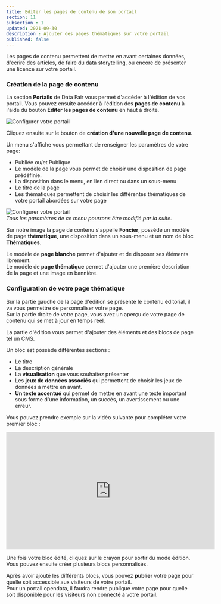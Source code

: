 ```yaml
---
title: Editer les pages de contenu de son portail
section: 11
subsection : 1
updated: 2021-09-30
description : Ajouter des pages thématiques sur votre portail
published: false
---
```


Les pages de contenu permettent de mettre en avant certaines données, d'écrire des articles, de faire du data storytelling, ou encore de présenter une licence sur votre portail.

### Création de la page de contenu

La section **Portails** de Data Fair vous permet d'accéder à l'édition de vos portail. Vous pouvez ensuite accéder à l'édition des **pages de contenu** à l'aide du bouton **Editer les pages de contenu** en haut à droite.

![Configurer votre portail](./images/user-guide/page-contenu-1.jpg)

Cliquez ensuite sur le bouton de **création d'une nouvelle page de contenu**.

Un menu s'affiche vous permettant de renseigner les paramètres de votre page:

* Publiée ou/et Publique
* Le modèle de la page vous permet de choisir une disposition de page prédéfinie.
* La disposition dans le menu, en lien direct ou dans un sous-menu
* Le titre de la page
* Les thématiques permettent de choisir les différentes thématiques de votre portail abordées sur votre page

![Configurer votre portail](./images/user-guide/page-contenu-2.jpg)  
*Tous les paramètres de ce menu pourrons être modifié par la suite.*

Sur notre image la page de contenu s'appelle **Foncier**, possède un modèle de page **thématique**, une disposition dans un sous-menu et un nom de bloc **Thématiques**.

Le modèle de **page blanche** permet d'ajouter et de disposer ses éléments librement.  
Le modèle de **page thématique** permet d'ajouter une première description de la page et une image en bannière.

### Configuration de votre page thématique

Sur la partie gauche de la page d'édition se présente le contenu éditorial, il va vous permettre de personnaliser votre page.  
Sur la partie droite de votre page, vous avez un aperçu de votre page de contenu qui se met à jour en temps réel.

La partie d'édition vous permet d'ajouter des éléments et des blocs de page tel un CMS.  

Un bloc est possède différentes sections :

* Le titre
* La description générale
* La **visualisation** que vous souhaitez présenter
* Les **jeux de données associés** qui permettent de choisir les jeux de données à mettre en avant.
* **Un texte accentué** qui permet de mettre en avant une texte important sous forme d'une information, un succès, un avertissement ou une erreur.

Vous pouvez prendre exemple sur la vidéo suivante pour compléter votre premier bloc :

<iframe width="560" height="315" sandbox="allow-same-origin allow-scripts allow-popups" src="https://videos.koumoul.com/videos/embed/954b9a9c-055d-4b39-a8c8-4bf61c44264f?loop=1&warningTitle=0" frameborder="0" allowfullscreen></iframe>


Une fois votre bloc édité, cliquez sur le crayon pour sortir du mode édition.  
Vous pouvez ensuite créer plusieurs blocs personnalisés.

Après avoir ajouté les différents blocs, vous pouvez **publier** votre page pour quelle soit accessible aux visiteurs de votre portail.  
Pour un portail opendata, il faudra rendre publique votre page pour quelle soit disponible pour les visiteurs non connecté à votre portail.
